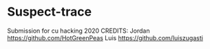# Suspect-trace
Submission for cu hacking 2020
CREDITS:
Jordan https://github.com/HotGreenPeas
Luis https://github.com/luiszugasti

